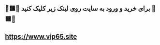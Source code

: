   <h2><b>
🚩🟥🚩 برای خرید و ورود به سایت روی لینک زیر کلیک کنید 🚩🟥🚩
  <br>  <br>
<a href="https://vip65.site">https://www.vip65.site</a>
</b>  </h2>

